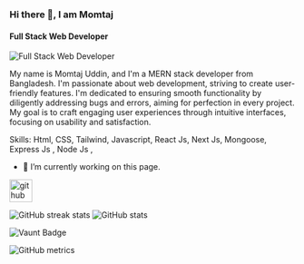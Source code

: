 ### Hi there 👋, I am Momtaj
#### Full Stack Web Developer
![Full Stack Web Developer](https://i.ibb.co.com/6HwGRMt/PROFESSIONAL-WEBSITE.png)

My name is Momtaj Uddin, and I'm a MERN stack developer from Bangladesh. I'm passionate about web development, striving to create user-friendly features. I'm dedicated to ensuring smooth functionality by diligently addressing bugs and errors, aiming for perfection in every project. My goal is to craft engaging user experiences through intuitive interfaces, focusing on usability and satisfaction.

Skills: Html, CSS, Tailwind, Javascript, React Js, Next Js, Mongoose, Express Js , Node Js ,

- 🔭 I’m currently working on this page. 


[<img src='https://cdn.jsdelivr.net/npm/simple-icons@3.0.1/icons/github.svg' alt='github' height='40'>](https://github.com/foisaluddin400)  

 ![GitHub streak stats](https://streak-stats.demolab.com/?user=foisaluddin400) ![GitHub stats](https://github-readme-stats.vercel.app/api?username=foisaluddin400&show_icons=true)  

![Vaunt Badge](https://api.vaunt.dev/v1/github/entities/foisaluddin400/contributions?format=svg&private=false)  

![GitHub metrics](https://metrics.lecoq.io/foisaluddin400)  




